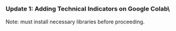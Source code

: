 # <Follow up >
### Update 1: Adding Technical Indicators on Google Colab\
Note: must install necessary libraries before proceeding.


